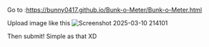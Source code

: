 Go to :https://bunny0417.github.io/Bunk-o-Meter/Bunk-o-Meter.html

Upload image like this 
![Screenshot 2025-03-10 214101](https://github.com/user-attachments/assets/1cad7147-8247-429d-818e-19020976b580)

Then submit! Simple as that XD
